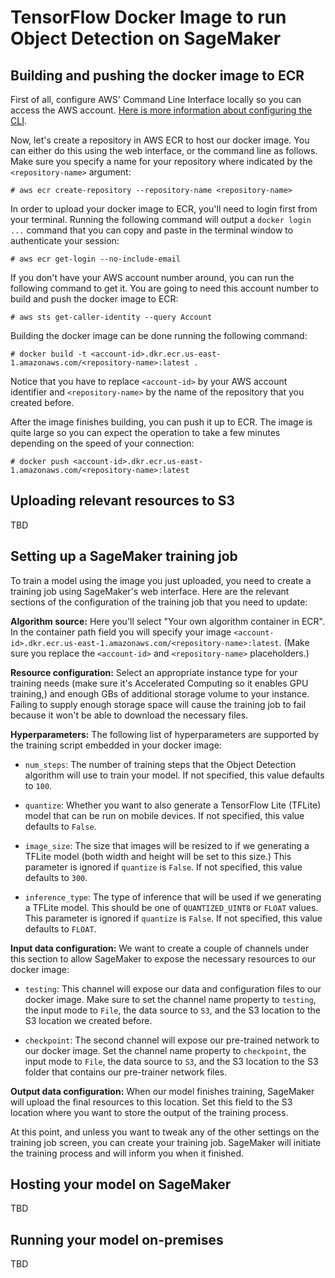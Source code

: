 # TensorFlow Docker Image to run Object Detection on SageMaker

## Building and pushing the docker image to ECR

First of all, configure AWS' Command Line Interface locally so you can access the AWS account. 
[Here is more information about configuring the CLI](https://docs.aws.amazon.com/cli/latest/userguide/cli-chap-configure.html).

Now, let's create a repository in AWS ECR to host our docker image. You can either do this using the web interface, or the command line
as follows. Make sure you specify a name for your repository where indicated by the `<repository-name>` argument:
```
# aws ecr create-repository --repository-name <repository-name>
```

In order to upload your docker image to ECR, you'll need to login first from your terminal. Running the following command
will output a `docker login ...` command that you can copy and paste in the terminal window to authenticate your session:
```
# aws ecr get-login --no-include-email
```

If you don't have your AWS account number around, you can run the following command to get it. You are going to need this 
account number to build and push the docker image to ECR:
```
# aws sts get-caller-identity --query Account
```

Building the docker image can be done running the following command:
```
# docker build -t <account-id>.dkr.ecr.us-east-1.amazonaws.com/<repository-name>:latest .
```

Notice that you have to replace `<account-id>` by your AWS account identifier and `<repository-name>` by the name of the 
repository that you created before.

After the image finishes building, you can push it up to ECR. The image is quite large so you can expect the operation to 
take a few minutes depending on the speed of your connection:
```
# docker push <account-id>.dkr.ecr.us-east-1.amazonaws.com/<repository-name>:latest
```

## Uploading relevant resources to S3

TBD

## Setting up a SageMaker training job

To train a model using the image you just uploaded, you need to create a training job using SageMaker's web interface. Here are the relevant
sections of the configuration of the training job that you need to update:

__Algorithm source:__ Here you'll select "Your own algorithm container in ECR". In the container path field you will specify your image 
`<account-id>.dkr.ecr.us-east-1.amazonaws.com/<repository-name>:latest`. (Make sure you replace the `<account-id>` and `<repository-name>`
placeholders.)

__Resource configuration:__ Select an appropriate instance type for your training needs (make sure it's Accelerated Computing so it enables
GPU training,) and enough GBs of additional storage volume to your instance. Failing to supply enough storage space will cause the training 
job to fail because it won't be able to download the necessary files.

__Hyperparameters:__ The following list of hyperparameters are supported by the training script embedded in your docker image:

* `num_steps`: The number of training steps that the Object Detection algorithm will use to train your model. If not specified, this value
defaults to `100`.

* `quantize`: Whether you want to also generate a TensorFlow Lite (TFLite) model that can be run on mobile devices. If not specified, this value 
defaults to `False`.

* `image_size`: The size that images will be resized to if we generating a TFLite model (both width and height will be set to this size.) This 
parameter is ignored if `quantize` is `False`. If not specified, this value defaults to `300`.

* `inference_type`: The type of inference that will be used if we generating a TFLite model. This should be one of `QUANTIZED_UINT8` or `FLOAT` 
values. This parameter is ignored if `quantize` is `False`. If not specified, this value defaults to `FLOAT`.

__Input data configuration:__ We want to create a couple of channels under this section to allow SageMaker to expose the necessary resources to
our docker image:

* `testing`: This channel will expose our data and configuration files to our docker image. Make sure to set the channel name property to 
`testing`, the input mode to `File`, the data source to `S3`, and the S3 location to the S3 location we created before.

* `checkpoint`: The second channel will expose our pre-trained network to our docker image. Set the channel name property to 
`checkpoint`, the input mode to `File`, the data source to `S3`, and the S3 location to the S3 folder that contains our pre-trainer network files.

__Output data configuration:__ When our model finishes training, SageMaker will upload the final resources to this location. Set this field to 
the S3 location where you want to store the output of the training process. 

At this point, and unless you want to tweak any of the other settings on the training job screen, you can create your training job. SageMaker will
initiate the training process and will inform you when it finished.

## Hosting your model on SageMaker
TBD

## Running your model on-premises
TBD
